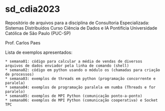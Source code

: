 # sd_cdia2023

Repositório de arquivos para a disciplina de Consultoria Especializada: Sistemas Distribuídos
Curso Ciência de Dados e IA
Pontifícia Universidade Católica de São Paulo (PUC-SP)

Prof. Carlos Paes

Lista de exemplos apresentados:

    * semana01: código para calcular a média de vendas de diversos arquivos de dados enviador pela linha de comando (shell)
    * semana02: código em python usando o módulo os (chamadas para criação de processos)
    * semana03: exemplos de threads em python (programação concorrente e paralela)
    * semana04: exemplos de programação paralela em numba (Threads e for paralelo)
    * semana05: exemplos de MPI Python (comunicação ponto-a-ponto)
    * semana06: exemplos de MPI Python (comunicação cooperativa) e Socket TPC
    